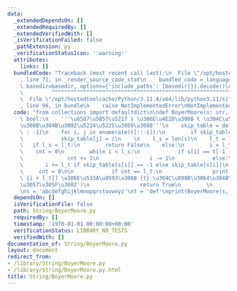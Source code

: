 ```yaml
---
data:
  _extendedDependsOn: []
  _extendedRequiredBy: []
  _extendedVerifiedWith: []
  _isVerificationFailed: false
  _pathExtension: py
  _verificationStatusIcon: ':warning:'
  attributes:
    links: []
  bundledCode: "Traceback (most recent call last):\n  File \"/opt/hostedtoolcache/Python/3.11.4/x64/lib/python3.11/site-packages/onlinejudge_verify/documentation/build.py\"\
    , line 71, in _render_source_code_stat\n    bundled_code = language.bundle(stat.path,\
    \ basedir=basedir, options={'include_paths': [basedir]}).decode()\n          \
    \         ^^^^^^^^^^^^^^^^^^^^^^^^^^^^^^^^^^^^^^^^^^^^^^^^^^^^^^^^^^^^^^^^^^^^^^^^^^^^^^^^^\n\
    \  File \"/opt/hostedtoolcache/Python/3.11.4/x64/lib/python3.11/site-packages/onlinejudge_verify/languages/python.py\"\
    , line 96, in bundle\n    raise NotImplementedError\nNotImplementedError\n"
  code: "from collections import defaultdict\n\ndef BoyerMoore(s: str, t: str) ->\
    \ bool:\n    '''\u6587\u5B57\u5217 s \u306E\u4E2D\u306B t \u304C\u5B58\u5728\u3059\
    \u308B\u304B\u3092\u5224\u5225\u3059\u308B'''\n    skip_table = defaultdict(lambda\
    \ : -1)\n    for i, j in enumerate(t[::-1]):\n        if skip_table[j] == -1:\n\
    \            skip_table[j] = i\n    \n    l_s = len(s)\n    l_t = len(t)\n\n \
    \   if l_s < l_t:\n        return False\n    else:\n        i = l_t - 1\n    \
    \    cnt = 0\n        while i < l_s:\n            if s[i] == t[-1 - cnt]:\n  \
    \              cnt += 1\n                i -= 1\n            else:\n         \
    \       i += l_t if skip_table[s[i]] == -1 else skip_table[s[i]]\n           \
    \     cnt = 0\n\n            if cnt == l_t:\n                print(f'[{i + 1},\
    \ {i + l_t}] \u306E\u533A\u9593\u306B {t} \u304C\u898B\u3064\u304B\u308A\u307E\
    \u3057\u305F\u3002')\n                return True\n        \n        return False\n\
    \ns = 'abcdefghijklmnopqrstuvwxyz'\nt = 'def'\nprint(BoyerMoore(s, t))"
  dependsOn: []
  isVerificationFile: false
  path: String/BoyerMoore.py
  requiredBy: []
  timestamp: '1970-01-01 00:00:00+00:00'
  verificationStatus: LIBRARY_NO_TESTS
  verifiedWith: []
documentation_of: String/BoyerMoore.py
layout: document
redirect_from:
- /library/String/BoyerMoore.py
- /library/String/BoyerMoore.py.html
title: String/BoyerMoore.py
---
```

